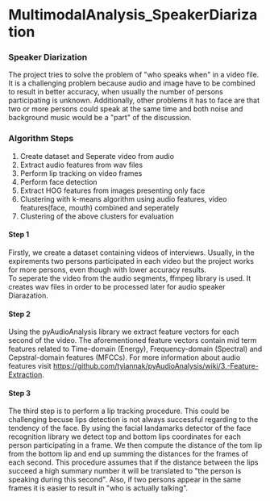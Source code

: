 # MultimodalAnalysis_SpeakerDiarization


### Speaker Diarization

The project tries to solve the problem of "who speaks when" in a video file. It is a challenging problem because audio and image have to be combined to result in better accuracy, when usually the number of persons participating is unknown. Additionally, other problems it has to face are that two or more persons could speak at the same time and both noise and background music would be a "part" of the discussion.


### Algorithm Steps

1. Create dataset and Seperate video from audio
2. Extract audio features from wav files
3. Perform lip tracking on video frames
4. Perform face detection 
5. Extract HOG features from images presenting only face
6. Clustering with k-means algorithm using audio features, video features(face, mouth) combined and seperately
7. Clustering of the above clusters for evaluation

#### Step 1

Firstly, we create a dataset containing videos of interviews. Usually, in the expirements two persons participated in each video but the project works for more persons, even though with lower accuracy results.  
To seperate the video from the audio segments, ffmpeg library is used. It creates wav files in order to be processed later for audio speaker Diarazation.

#### Step 2

Using the pyAudioAnalysis library we extract feature vectors for each second of the video. The aforementioned feature vectors contain mid term features related to Time-domain (Energy), Frequency-domain (Spectral) and Cepstral-domain features (MFCCs). For more information about audio features visit https://github.com/tyiannak/pyAudioAnalysis/wiki/3.-Feature-Extraction.

#### Step 3

The third step is to perform a lip tracking procedure. This could be challenging becuse lips detection is not always successful regarding to the tendency of the face. By using the facial landamarks detector of the face recognition library we detect top and bottom lips coordinates for each person participating in a frame. We then compute the distance of the tom lip from the bottom lip and end up summing the distances for the frames of each second. This procedure assumes that if the distance between the lips succeed a high summary number it will be translated to "the person is speaking during this second". Also, if two persons appear in the same frames it is easier to result in "who is actually talking".
